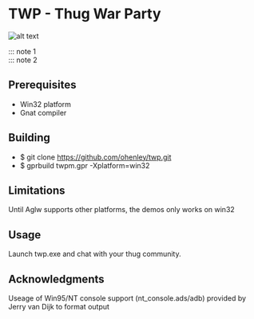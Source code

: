 # TWP - Thug War Party

![alt text](https://github.com/ohenley/readme-template/blob/master/whatever.png)

::: note 1  
::: note 2

## Prerequisites

- Win32 platform
- Gnat compiler

## Building

- $ git clone https://github.com/ohenley/twp.git
- $ gprbuild twpm.gpr -Xplatform=win32

## Limitations

Until Aglw supports other platforms, the demos only works on win32

## Usage

Launch twp.exe and chat with your thug community.

## Acknowledgments
Useage of Win95/NT console support (nt_console.ads/adb) provided by Jerry van Dijk to format output
